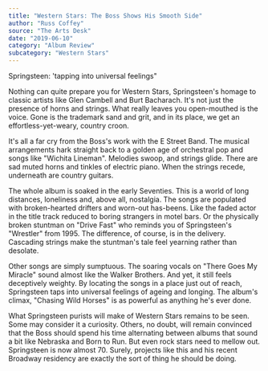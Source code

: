 ```yaml
---
title: "Western Stars: The Boss Shows His Smooth Side"
author: "Russ Coffey"
source: "The Arts Desk"
date: "2019-06-10"
category: "Album Review"
subcategory: "Western Stars"
---
```


Springsteen: 'tapping into universal feelings"

Nothing can quite prepare you for Western Stars, Springsteen's homage to classic artists like Glen Cambell and Burt Bacharach. It's not just the presence of horns and strings. What really leaves you open-mouthed is the voice. Gone is the trademark sand and grit, and in its place, we get an effortless-yet-weary, country croon.

It's all a far cry from the Boss's work with the E Street Band. The musical arrangements hark straight back to a golden age of orchestral pop and songs like "Wichita Lineman". Melodies swoop, and strings glide. There are sad muted horns and tinkles of electric piano. When the strings recede, underneath are country guitars.

The whole album is soaked in the early Seventies. This is a world of long distances, loneliness and, above all, nostalgia. The songs are populated with broken-hearted drifters and worn-out has-beens. Like the faded actor in the title track reduced to boring strangers in motel bars. Or the physically broken stuntman on "Drive Fast" who reminds you of Springsteen's "Wrestler" from 1995. The difference, of course, is in the delivery. Cascading strings make the stuntman's tale feel yearning rather than desolate.

Other songs are simply sumptuous. The soaring vocals on "There Goes My Miracle" sound almost like the Walker Brothers. And yet, it still feels deceptively weighty. By locating the songs in a place just out of reach, Springsteen taps into universal feelings of ageing and longing. The album's climax, "Chasing Wild Horses" is as powerful as anything he's ever done.

What Springsteen purists will make of Western Stars remains to be seen. Some may consider it a curiosity. Others, no doubt, will remain convinced that the Boss should spend his time alternating between albums that sound a bit like Nebraska and Born to Run. But even rock stars need to mellow out. Springsteen is now almost 70. Surely, projects like this and his recent Broadway residency are exactly the sort of thing he should be doing.